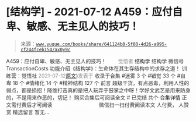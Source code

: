 # [结构学] - 2021-07-12 A459：应付自卑、敏感、无主见人的技巧！

> 来源：[`www.yuque.com/books/share/641124b8-5f80-4d26-a995-cf244fceb154/ax0y9c`](https://www.yuque.com/books/share/641124b8-5f80-4d26-a995-cf244fceb154/ax0y9c)

<ne-p id="520f42f3293818f927861ebbd5b15da4_p_0" data-lake-id="520f42f3293818f927861ebbd5b15da4_p_0"><ne-text id="u5d4c7d3f" style="color: rgb(51, 51, 51);">A459：应付自卑、敏感、无主见人的技巧！</ne-text></ne-p> <ne-p id="ccc412d93499c676bfba6d67c53060ac" data-lake-id="ccc412d93499c676bfba6d67c53060ac"><ne-text id="u418ddd23" ne-fontsize="12" style="color: rgb(255, 255, 255);">原创</ne-text><ne-text id="u2ca14caf" style="color: rgb(140, 140, 140);">觉悟者</ne-text> <ne-text id="ua1cac7e1" ne-fontsize="14">结构学</ne-text></ne-p> <ne-p id="a5a51fb1999c5eb8fdd76a98b297743d" data-lake-id="a5a51fb1999c5eb8fdd76a98b297743d"><ne-text id="u3d414981" ne-fontsize="14" ne-bold="true" style="color: rgb(51, 51, 51);">结构学</ne-text></ne-p> <ne-p id="e8494f736de98de0152487e9557e8f39" data-lake-id="e8494f736de98de0152487e9557e8f39"><ne-text id="u17727845" ne-fontsize="14" style="color: rgb(51, 51, 51);">微信号</ne-text><ne-text id="u4a665ccf" ne-fontsize="14" style="color: rgb(51, 51, 51);">TransactionCosts</ne-text></ne-p> <ne-p id="0c6abe71aae7f392867d04ab0ad3851a" data-lake-id="0c6abe71aae7f392867d04ab0ad3851a"><ne-text id="u9125511e" ne-fontsize="14" style="color: rgb(51, 51, 51);">功能介绍</ne-text><ne-text id="u89979250" ne-fontsize="14" style="color: rgb(51, 51, 51);">《结构学》：生命体在其生存结构中的求存之道！ 训练营：觉悟社</ne-text></ne-p> <ne-p id="eaefa999b1f0c4bb211dddb9f8646a2e" data-lake-id="eaefa999b1f0c4bb211dddb9f8646a2e"><ne-text id="ub01bd69c" style="color: rgb(140, 140, 140);">2021-07-12</ne-text>[<ne-text id="u05675357" ne-fontsize="14">原文</ne-text>](https://mp.weixin.qq.com/s?__biz=MzIzMDYwOTM0Mg==&mid=2247485964&idx=1&sn=26abacda930c0736198fcda6a29a4124&chksm=e8b192dddfc61bcb5067afda3e3d8c0b18c348dfd479d26e44565e5ae9850495e82ca755e0dc#rd))<ne-text id="u9df5bfd1" ne-fontsize="14" style="color: rgb(140, 140, 140);">发表于</ne-text></ne-p> <ne-p id="5133e3e5d3f288751e89a8a6746e56cf" data-lake-id="5133e3e5d3f288751e89a8a6746e56cf"><ne-text id="u3c256a76" style="color: rgb(51, 51, 51);">收录于合集</ne-text></ne-p> <ne-p id="ce0316a480efaac81f5ba1ad0c274b7a" data-lake-id="ce0316a480efaac81f5ba1ad0c274b7a"><ne-text id="u3879e726" style="color: rgb(51, 51, 51);">#迷雾 3 个</ne-text></ne-p> <ne-p id="818cec73e9132907d915fa873d116328" data-lake-id="818cec73e9132907d915fa873d116328"><ne-text id="ua8874eaf" style="color: rgb(51, 51, 51);">#错觉 33 个</ne-text></ne-p> <ne-p id="bc4a03f83b7ff11b442fb3b39a22d43d" data-lake-id="bc4a03f83b7ff11b442fb3b39a22d43d"><ne-text id="ua23bec58" style="color: rgb(51, 51, 51);">#自卑 18 个</ne-text></ne-p> <ne-p id="a90d15c1f4f03e34951fdaa1d03d73e0" data-lake-id="a90d15c1f4f03e34951fdaa1d03d73e0"><ne-text id="u6cf941fe" style="color: rgb(51, 51, 51);">#情绪化 14 个</ne-text></ne-p> <ne-p id="e28e8f8027c79c5b9a5ec7b683af0ed5" data-lake-id="e28e8f8027c79c5b9a5ec7b683af0ed5"><ne-text id="u9be49bad" style="color: rgb(51, 51, 51);">#精神结构 127 个</ne-text></ne-p> <ne-p id="490cfbfb14470780abd1dfe6bcc4636f" data-lake-id="490cfbfb14470780abd1dfe6bcc4636f"><ne-text id="uf65f1054" style="color: rgb(51, 51, 51);">前言</ne-text></ne-p> <ne-p id="455379345b3b65a5e46ed2e25584e1c0" data-lake-id="455379345b3b65a5e46ed2e25584e1c0"><ne-text id="u33952c12" style="color: rgb(51, 51, 51);">超级干货，有点恶毒，利用人性的弱点，都是损招！降维打击真的是把人玩弄于鼓掌之中呀！学好文武艺是用来防身的，不是用来作恶的，切记！</ne-text></ne-p> <ne-p id="12ad1d597ed2f374552be7c3d8462fbf" data-lake-id="12ad1d597ed2f374552be7c3d8462fbf" ne-alignment="center"><ne-text id="uafbc6fd9" style="color: rgb(51, 51, 51);">购买合集后可阅读全文</ne-text></ne-p> <ne-p id="881e4ace0c4d5c7a8901d22965664862" data-lake-id="881e4ace0c4d5c7a8901d22965664862" ne-alignment="center"><ne-text id="u820eb270" style="color: rgb(51, 51, 51);">#</ne-text></ne-p> <ne-p id="28705e03b4bf52937e279571b85830e2" data-lake-id="28705e03b4bf52937e279571b85830e2" ne-alignment="center"><ne-text id="ufc31bdbf" style="color: rgb(51, 51, 51);">已完结 共个</ne-text></ne-p> <ne-p id="838de1ffbbc50a64890f9caccae49465" data-lake-id="838de1ffbbc50a64890f9caccae49465" ne-alignment="center"><ne-text id="u550b459b" ne-fontsize="16">合集详情</ne-text></ne-p> <ne-p id="f795425f4ba0cacc5422b6650689f323" data-lake-id="f795425f4ba0cacc5422b6650689f323" ne-alignment="center"><ne-text id="u17a7fa1c" style="color: rgb(51, 51, 51);">正文需付费后才可阅读</ne-text></ne-p> <ne-p id="57219d12d16ffb245fe68919f00cf010" data-lake-id="57219d12d16ffb245fe68919f00cf010" ne-alignment="center"><ne-text id="u4848f2ec" style="color: rgb(255, 255, 255);">加载中</ne-text></ne-p> <ne-p id="8635426eca6a447066f6caa6ddf01cf7" data-lake-id="8635426eca6a447066f6caa6ddf01cf7" ne-alignment="center"><ne-text id="ua5ee05c8" style="color: rgb(255, 255, 255);"> 微信豆购买</ne-text></ne-p> <ne-p id="b1310e1427b6072ac76d4af74eace169" data-lake-id="b1310e1427b6072ac76d4af74eace169" ne-alignment="center"><ne-text id="ua08c81f4" style="color: rgb(51, 51, 51);">微信扫一扫付费阅读本文</ne-text></ne-p> <ne-p id="08bbc1c98892cc91ac637e7eb4f7094c" data-lake-id="08bbc1c98892cc91ac637e7eb4f7094c" ne-alignment="center"><ne-text id="u80e12228" ne-fontsize="13" style="color: rgb(51, 51, 51);">人付费， 人赞赏</ne-text></ne-p> <ne-h3 id="9sjeM" data-lake-id="9sjeM"><ne-heading-ext><ne-heading-anchor></ne-heading-anchor><ne-heading-fold></ne-heading-fold></ne-heading-ext><ne-heading-content><ne-text id="ued084faf" ne-fontsize="16" style="color: rgb(51, 51, 51);">精选留言</ne-text></ne-heading-content></ne-h3> <ne-p id="1ebd905a5aa1ef001e68db00bcc64d68" data-lake-id="1ebd905a5aa1ef001e68db00bcc64d68"><ne-text id="u54c73eee" style="color: rgb(51, 51, 51);">暂无...</ne-text></ne-p>